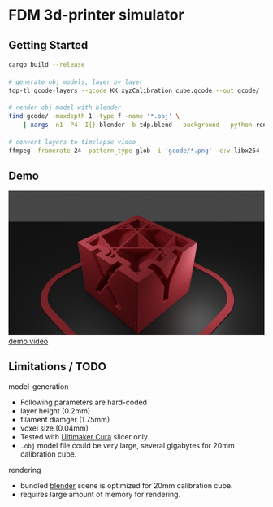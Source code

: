 # FDM 3d-printer simulator

## Getting Started

```sh
cargo build --release

# generate obj models, layer by layer
tdp-tl gcode-layers --gcode KK_xyzCalibration_cube.gcode --out gcode/

# render obj model with blender
find gcode/ -maxdepth 1 -type f -name '*.obj' \
    | xargs -n1 -P4 -I{} blender -b tdp.blend --background --python render.py -- {} "{}.png"

# convert layers to timelapse video
ffmpeg -framerate 24 -pattern_type glob -i 'gcode/*.png' -c:v libx264 -pix_fmt yuv420p timelapse.mp4
```

## Demo

![demo image](./demo/gcode_080.png)
[demo video](https://www.youtube.com/watch?v=bPexqm6nO7Q)


## Limitations / TODO

model-generation
 - Following parameters are hard-coded
  - layer height (0.2mm)
  - filament diamger (1.75mm)
  - voxel size (0.04mm)
 - Tested with [Ultimaker Cura](https://ultimaker.com/software/ultimaker-cura) slicer only.
 - `.obj` model file could be very large, several gigabytes for 20mm calibration cube.

rendering
 - bundled [blender](https://www.blender.org) scene is optimized for 20mm calibration cube.
 - requires large amount of memory for rendering.

